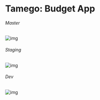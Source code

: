 # Tamego: Budget App

###### Master
![img](https://travis-ci.com/Eric-Larson/tamego-budget-app.svg?token=JoeqhHstHpEDrpxstsws&branch=master)

###### Staging
![img](https://travis-ci.com/Eric-Larson/tamego-budget-app.svg?token=JoeqhHstHpEDrpxstsws&branch=staging)

###### Dev
![img](https://travis-ci.com/Eric-Larson/tamego-budget-app.svg?token=JoeqhHstHpEDrpxstsws&branch=dev)
